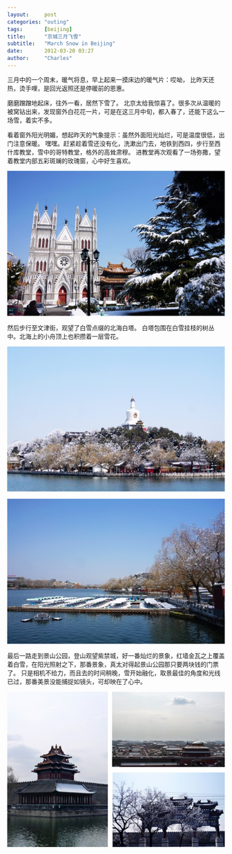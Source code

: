 ```yaml
---
layout:     post
categories: "outing"
tags:       [beijing]
title:      "京城三月飞雪"
subtitle:   "March Snow in Beijing"
date:       2012-03-20 03:27
author:     "Charles"
---
```


三月中的一个周末，暖气将息，早上起来一摸床边的暖气片：哎呦， 比昨天还热，烫手哩，是回光返照还是停暖前的恩惠。

磨磨蹭蹭地起床，往外一看，居然下雪了。
北京太给我惊喜了。很多次从温暖的被窝钻出来，发现窗外白花花一片，可是在这三月中旬，都入春了，还能下这么一场雪，着实不多。

看着窗外阳光明媚，想起昨天的气象提示：虽然外面阳光灿烂，可是温度很低，出门注意保暖。
嘿嘿。赶紧趁着雪还没有化，洗漱出门去，地铁到西四，步行至西什库教堂，雪中的哥特教堂，格外的高耸肃穆。
进教堂再次观看了一场弥撒，望着教堂内部五彩斑斓的玫瑰窗，心中好生喜欢。

![bjmarchsnow1](/img/bjmarchsnow1.jpg)

然后步行至文津街，观望了白雪点缀的北海白塔。
白塔包围在白雪挂枝的树丛中。北海上的小舟顶上也积攒着一层雪花。

![bjmarchsnow2](/img/bjmarchsnow2.jpg)

![bjmarchsnow3](/img/bjmarchsnow3.jpg)

最后一路走到景山公园，登山观望紫禁城，好一番灿烂的景象，红墙金瓦之上覆盖着白雪，在阳光照射之下，那番景象，真太对得起景山公园那只要两块钱的门票了。
只是相机不给力，而且去的时间稍晚，雪开始融化，取景最佳的角度和光线已过，那番美景没能捕捉如镜头，可却映在了心中。

![bjmarchsnow4](/img/bjmarchsnow4.jpg)